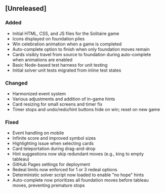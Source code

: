 ## [Unreleased]

### Added
- Initial HTML, CSS, and JS files for the Solitaire game
- Icons displayed on foundation piles
- Win celebration animation when a game is completed
- Auto-complete option to finish when only foundation moves remain
- Cards visibly travel from source to foundation during auto-complete when animations are enabled
- Basic Node-based test harness for unit testing
- Initial solver unit tests migrated from inline test states

### Changed
- Harmonized event system
- Various adjustments and addition of in-game hints
- Card resizing for small screens and timer fix
- Timer stops and undo/redo/hint buttons hide on win; reset on new game

### Fixed
- Event handling on mobile
- Infinite score and improved symbol sizes
- Highlighting issue when selecting cards
- Card teleportation during drag-and-drop
- Hint suggestions now skip redundant moves (e.g., king to empty tableau)
- GitHub Pages settings for deployment
- Redeal limits now enforced for 1 or 3 redeal options
- Deterministic solver script now loaded to enable "no hope" hints
- Auto-complete now prioritizes all foundation moves before tableau moves, preventing premature stops
